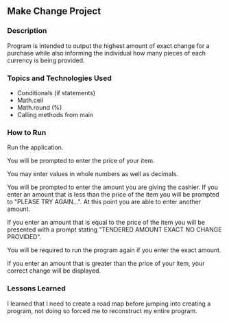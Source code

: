 ## Make Change Project

### Description

 Program is intended to output the highest amount of exact change for a purchase while also informing the individual how many pieces of each currency is being provided.

### Topics and Technologies Used

* Conditionals (if statements)
* Math.ceil
* Math.round (%)
* Calling methods from main

### How to Run

 Run the application.

 You will be prompted to enter the price of your item.

 You may enter values in whole numbers as well as decimals. 

 You will be prompted to enter the amount you are giving the cashier.
 If you enter an amount that is less than the price of the item you will be prompted to "PLEASE TRY AGAIN...". At this point you are able to enter another amount.

 If you enter an amount that is equal to the price of the item you will be presented with a prompt stating "TENDERED AMOUNT EXACT NO CHANGE PROVIDED".

 You will be required to run the program again if you enter the exact amount.

 If you enter an amount that is greater than the price of your item, your correct change will be displayed.

### Lessons Learned

 I learned that I need to create a road map before jumping into creating a program, not doing so forced me to reconstruct my entire program.
